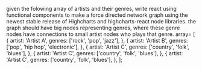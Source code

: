 given the folowing array of artists and their genres, write react using functional components to make a  force directed network graph using the newest stable release of Highcharts and highcharts-react node libraries. the graph should have big nodes representing genres, where  these genre nodes have connections to small artist nodes who plays that genre. array=
 [  {
    artist: 'Artist A',
    genres: ['rock', 'pop', 'jazz'],
  },
  {
    artist: 'Artist B',
    genres: ['pop', 'hip hop', 'electronic'],
  },
  {
    artist: 'Artist C',
    genres: ['country', 'folk', 'blues'],
  },
 {
    artist: 'Artist C',
    genres: ['country', 'folk', 'blues'],
  },
 {
    artist: 'Artist C',
    genres: ['country', 'folk', 'blues'],
  },
];
